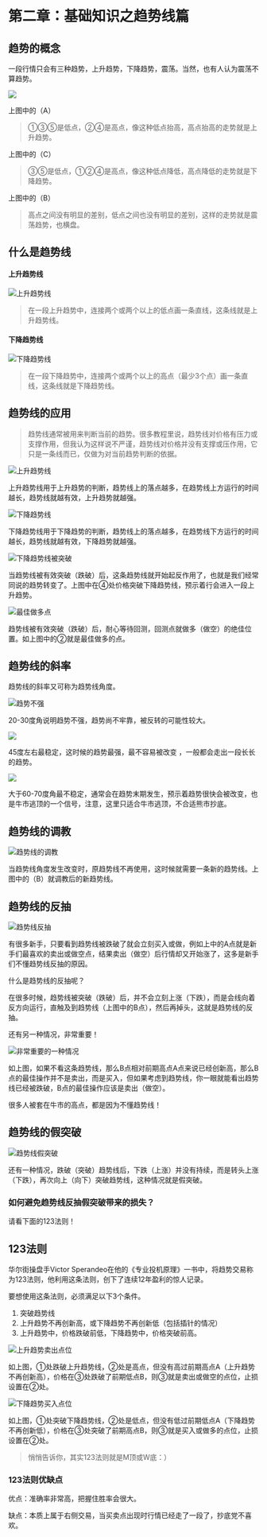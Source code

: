 # 第二章：基础知识之趋势线篇

## 趋势的概念

一段行情只会有三种趋势，上升趋势，下降趋势，震荡。当然，也有人认为震荡不算趋势。

![](.gitbook/assets/xnip2020-03-29_16-53-48.jpeg)

上图中的（A）

> ①③⑤是低点，②④是高点，像这种低点抬高，高点抬高的走势就是上升趋势。

上图中的（C）

> ③⑤是低点，①②④是高点，像这种低点降低，高点降低的走势就是下降趋势。

上图中的（B）

> 高点之间没有明显的差别，低点之间也没有明显的差别，这样的走势就是震荡趋势，也横盘。

## 什么是趋势线

#### 上升趋势线

![&#x4E0A;&#x5347;&#x8D8B;&#x52BF;&#x7EBF;](.gitbook/assets/xnip2020-03-30_06-28-28.jpeg)

> 在一段上升趋势中，连接两个或两个以上的低点画一条直线，这条线就是上升趋势线。

#### 下降趋势线

![&#x4E0B;&#x964D;&#x8D8B;&#x52BF;&#x7EBF;](.gitbook/assets/xnip2020-03-30_06-31-57.jpeg)

> 在一段下降趋势中，连接两个或两个以上的高点（最少3个点）画一条直线，这条线就是下降趋势线。

## 趋势线的应用

> 趋势线通常被用来判断当前的趋势。很多教程里说，趋势线对价格有压力或支撑作用，但我认为这样说不严谨，趋势线对价格并没有支撑或压作用，它只是一条线而已，仅做为对当前趋势判断的依据。

![&#x4E0A;&#x5347;&#x8D8B;&#x52BF;&#x7EBF;](.gitbook/assets/xnip2020-03-30_07-02-36.jpeg)

上升趋势线用于上升趋势的判断，趋势线上的落点越多，在趋势线上方运行的时间越长，趋势线就越有效，上升趋势就越强。

![&#x4E0B;&#x964D;&#x8D8B;&#x52BF;&#x7EBF;](.gitbook/assets/xnip2020-03-30_07-08-57.jpeg)

下降趋势线用于下降趋势的判断，趋势线上的落点越多，在趋势线下方运行的时间越长，趋势线就越有效，下降趋势就越强。

![&#x4E0B;&#x964D;&#x8D8B;&#x52BF;&#x7EBF;&#x88AB;&#x7A81;&#x7834;](.gitbook/assets/xnip2020-03-30_07-13-04.jpeg)

当趋势线被有效突破（跌破）后，这条趋势线就开始起反作用了，也就是我们经常同说的趋势转变了。上图中在④处价格突破下降趋势线，预示着行会进入一段上升趋势。

![&#x6700;&#x4F73;&#x505A;&#x591A;&#x70B9;](.gitbook/assets/xnip2020-03-30_07-11-21.jpeg)

趋势线被有效突破（跌破）后，耐心等待回测，回测点就做多（做空）的绝佳位置。如上图中的②就是最佳做多的点。

## 趋势线的斜率

趋势线的斜率又可称为趋势线角度。

![&#x8D8B;&#x52BF;&#x4E0D;&#x5F3A;](.gitbook/assets/xnip2020-03-30_07-28-55.jpg)

20-30度角说明趋势不强，趋势尚不牢靠，被反转的可能性较大。

![](.gitbook/assets/xnip2020-03-30_07-36-48.jpg)

45度左右最稳定，这时候的趋势最强，最不容易被改变 ，一般都会走出一段长长的趋势。

![](.gitbook/assets/xnip2020-03-30_07-33-47%20%281%29.jpg)

大于60-70度角最不稳定，通常会在趋势末期发生，预示着趋势很快会被改变，也是牛市逃顶的一个信号，注意，这里只适合牛市逃顶，不合适熊市抄底。

## 趋势线的调教

![&#x8D8B;&#x52BF;&#x7EBF;&#x7684;&#x8C03;&#x6559;](.gitbook/assets/xnip2020-03-30_07-41-37.jpg)

当趋势线角度发生改变时，原趋势线不再使用，这时候就需要一条新的趋势线。上图中的（B）就调教后的新趋势线。

## 趋势线的反抽

![&#x8D8B;&#x52BF;&#x7EBF;&#x53CD;&#x62BD;](.gitbook/assets/xnip2020-03-30_13-38-36.jpeg)

有很多新手，只要看到趋势线被跌破了就会立刻买入或做，例如上中的A点就是新手们最喜欢的卖出或做空点，结果卖出（做空）后行情却又开始涨了，这多是新手们不懂趋势线反抽的原因。

什么是趋势线的反抽呢？

在很多时候，趋势线被突破（跌破）后，并不会立刻上涨（下跌），而是会线向着反方向运行，直触及到趋势线（上图中的B点），然后再掉头，这就是趋势线的反抽。

还有另一种情况，非常重要！

![&#x975E;&#x5E38;&#x91CD;&#x8981;&#x7684;&#x4E00;&#x79CD;&#x60C5;&#x51B5;](.gitbook/assets/xnip2020-03-30_14-11-57.jpg)

如上图，如果不看这条趋势线，那么B点相对前期高点A点来说已经创新高，那么B点的最佳操作并不是卖出，而是买入，但如果考虑到趋势线，你一眼就能看出趋势线已经被跌破，B点的最佳操作应该是卖出（做空）。

很多人被套在牛市的高点，都是因为不懂趋势线！

## 趋势线的假突破

![&#x8D8B;&#x52BF;&#x7EBF;&#x5047;&#x7A81;&#x7834;](.gitbook/assets/xnip2020-03-30_13-52-06.jpg)

还有一种情况，跌破（突破）趋势线后，下跌（上涨）并没有持续，而是转头上涨（下跌），再次向上（向下）突破趋势线，这种情况就是假突破。

### 如何避免趋势线反抽假突破带来的损失？

请看下面的123法则！

##  123法则

华尔街操盘手Victor Sperandeo在他的《专业投机原理》一书中，将趋势交易称为123法则，他利用这条法则，创下了连续12年盈利的惊人记录。

要想使用这条法则，必须满足以下3个条件。

1. 突破趋势线 
2. 上升趋势不再创新高，或下降趋势不再创新低（包括插针的情况） 
3. 上升趋势中，价格跌破前低，下降趋势中，价格突破前高。

![&#x4E0A;&#x5347;&#x8D8B;&#x52BF;&#x5356;&#x51FA;&#x70B9;&#x4F4D;](.gitbook/assets/xnip2020-03-30_12-48-28.jpeg)

如上图，①处跌破上升趋势线，②处是高点，但没有高过前期高点A（上升趋势不再创新高），价格在③处跌破了前期低点B，则③就是卖出或做空的点位，止损设置在②处。

![&#x4E0B;&#x964D;&#x8D8B;&#x52BF;&#x4E70;&#x5165;&#x70B9;&#x4F4D;](.gitbook/assets/xnip2020-03-30_13-00-32.jpeg)

如上图，①处突破下降趋势线，②处是低点，但没有低过前期低点A（下降趋势不再创新低），价格在③处突破了前期高点B，则③就是买入或做多的点位，止损设置在②处。

> 悄悄告诉你，其实123法则就是M顶或W底：）

### 123法则优缺点

优点：准确率非常高，把握住胜率会很大。

缺点：本质上属于右侧交易，当买卖点出现时行情已经走了一段了，抄底党不喜欢。



